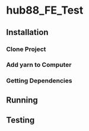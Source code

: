 # hub88_FE_Test

## Installation
### Clone Project
### Add yarn to Computer
### Getting Dependencies

## Running

## Testing
